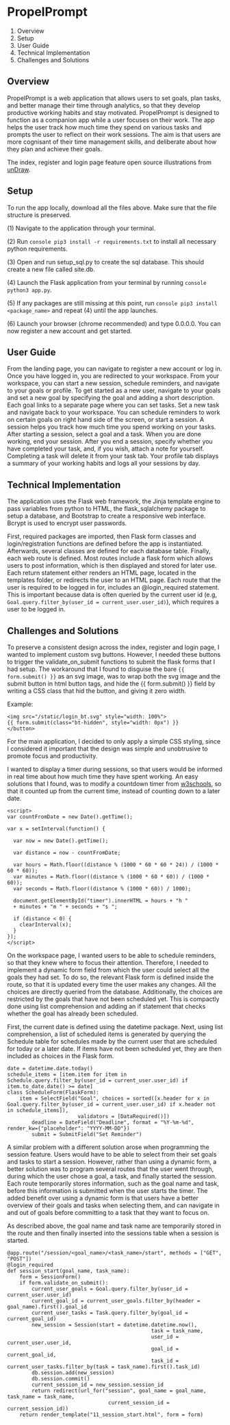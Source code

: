 # PropelPrompt

1. Overview
1. Setup
1. User Guide
1. Technical Implementation
1. Challenges and Solutions 

## Overview

PropelPrompt is a web application that allows users to set goals, plan tasks, and better manage their time through analytics, so that they develop productive working habits and stay motivated. PropelPrompt is designed to function as a companion app while a user focuses on their work. The app helps the user track how much time they spend on various tasks and prompts the user to reflect on their work sessions. The aim is that users are more cognisant of their time management skills, and deliberate about how they plan and achieve their goals.

The index, register and login page feature open source illustrations from <a href=“unDraw.co”>unDraw</a>.

## Setup

To run the app locally, download all the files above. Make sure that the file structure is preserved.

(1) Navigate to the application through your terminal.

(2) Run ```console pip3 install -r requirements.txt``` to install all necessary python requirements.

(3) Open and run setup_sql.py to create the sql database. This should create a new file called site.db.

(4) Launch the Flask application from your terminal by running ```console python3 app.py```.

(5) If any packages are still missing at this point, run ```console pip3 install <package_name>``` and repeat (4) until the app launches.

(6) Launch your browser (chrome recommended) and type 0.0.0.0. You can now register a new account and get started.

## User Guide

From the landing page, you can navigate to register a new account or log in. Once you have logged in, you are redirected to your workspace. From your workspace, you can start a new session, schedule reminders, and navigate to your goals or profile. To get started as a new user, navigate to your goals and set a new goal by specifying the goal and adding a short description. Each goal links to a separate page where you can set tasks. Set a new task and navigate back to your workspace. You can schedule reminders to work on certain goals on right hand side of the screen, or start a session. A session helps you track how much time you spend working on your tasks. After starting a session, select a goal and a task. When you are done working, end your session. After you end a session, specify whether you have completed your task, and, if you wish, attach a note for yourself. Completing a task will delete it from your task tab. Your profile tab displays a summary of your working habits and logs all your sessions by day.

## Technical Implementation

The application uses the Flask web framework, the Jinja template engine to pass variables from python to HTML, the flask_sqlalchemy package to setup a database, and Bootstrap to create a responsive web interface. Bcrypt is used to encrypt user passwords.

First, required packages are imported, then Flask form classes and login/registration functions are defined before the app is instantiated. Afterwards, several classes are defined for each database table. Finally, each web route is defined. Most routes include a flask form which allows users to post information, which is then displayed and stored for later use. Each return statement either renders an HTML page, located in the templates folder, or redirects the user to an HTML page. Each route that the user is required to be logged in for, includes an @login_required statement. This is important because data is often queried by the current user id (e.g, ``` Goal.query.filter_by(user_id = current_user.user_id)```), which requires a user to be logged in.

## Challenges and Solutions

To preserve a consistent design across the index, register and login page, I wanted to implement custom svg buttons. However, I needed these buttons to trigger the validate_on_submit functions to submit the flask forms that I had setup. The workaround that I found to disguise the bare ``` {{  form.submit() }} ``` as an svg image, was to wrap both the svg image and the submit button in html button tags, and hide the {{  form.submit() }} field by writing a CSS class that hid the button, and giving it zero width.

Example:
``` <button type="submit" class="bt-hidden" style="padding: 0px; height: 50px; width: 205px">
<img src="/static/login_bt.svg" style="width: 100%">
{{ form.submit(class="bt-hidden", style="width: 0px") }}
</button>
```

For the main application, I decided to only apply a simple CSS styling, since I considered it important that the design was simple and unobtrusive to promote focus and productivity.

I wanted to display a timer during sessions, so that users would be informed in real time about how much time they have spent working. An easy solutions that I found, was to modify a countdown timer from <a href=“https://www.w3schools.com/howto/howto_js_countdown.asp”>w3schools</a>, so that it counted up from the current time, instead of counting down to a later date.

```
<script>
var countFromDate = new Date().getTime();

var x = setInterval(function() {

  var now = new Date().getTime();

  var distance = now - countFromDate;

  var hours = Math.floor((distance % (1000 * 60 * 60 * 24)) / (1000 * 60 * 60));
  var minutes = Math.floor((distance % (1000 * 60 * 60)) / (1000 * 60));
  var seconds = Math.floor((distance % (1000 * 60)) / 1000);

  document.getElementById("timer").innerHTML = hours + "h "
  + minutes + "m " + seconds + "s ";

  if (distance < 0) {
    clearInterval(x);
  }
});
</script>
```

On the workspace page, I wanted users to be able to schedule reminders, so that they knew where to focus their attention. Therefore, I needed to implement a dynamic form field from which the user could select all the goals they had set. To do so, the relevant Flask form is defined inside the route, so that it is updated every time the user makes any changes. All the choices are directly queried from the database. Additionally, the choices are restricted by the goals that have not been scheduled yet. This is compactly done using list comprehension and adding an if statement that checks whether the goal has already been scheduled.

First, the current date is defined using the datetime package. Next, using list comprehension, a list of scheduled items is generated by querying the Schedule table for schedules made by the current user that are scheduled for today or a later date. If items have not been scheduled yet, they are then included as choices in the Flask form.

```
date = datetime.date.today()
schedule_items = [item.item for item in Schedule.query.filter_by(user_id = current_user.user_id) if item.to_date.date() >= date]
class ScheduleForm(FlaskForm):
	item = SelectField("Goal", choices = sorted([x.header for x in Goal.query.filter_by(user_id = current_user.user_id) if x.header not in schedule_items]),
	                   validators = [DataRequired()])
        deadline = DateField("Deadline", format = "%Y-%m-%d", render_kw={"placeholder": "YYYY-MM-DD"})
        submit = SubmitField("Set Reminder")
```

A similar problem with a different solution arose when programming the session feature. Users would have to be able to select from their set goals and tasks to start a session. However, rather than using a dynamic form, a better solution was to program several routes that the user went through, during which the user chose a goal, a task, and finally started the session. Each route temporarily stores information, such as the goal name and task, before this information is submitted when the user starts the timer. The added benefit over using a dynamic form is that users have a better overview of their goals and tasks when selecting them, and can navigate in and out of goals before committing to a task that they want to focus on.

As described above, the goal name and task name are temporarily stored in the route and then finally inserted into the sessions table when a session is started.

``` 
@app.route("/session/<goal_name>/<task_name>/start", methods = ["GET", "POST"])
@login_required
def session_start(goal_name, task_name):
    form = SessionForm()
    if form.validate_on_submit():
        current_user_goals = Goal.query.filter_by(user_id = current_user.user_id)
        current_goal_id = current_user_goals.filter_by(header = goal_name).first().goal_id
        current_user_tasks = Task.query.filter_by(goal_id = current_goal_id)
        new_session = Session(start = datetime.datetime.now(),
                                               task = task_name,
                                               user_id = current_user.user_id,
                                               goal_id = current_goal_id,
                                               task_id = current_user_tasks.filter_by(task = task_name).first().task_id)
        db.session.add(new_session)
        db.session.commit()
        current_session_id = new_session.session_id
        return redirect(url_for("session", goal_name = goal_name, task_name = task_name, 
                                 current_session_id = current_session_id))
    return render_template("11_session_start.html", form = form)
``` 
